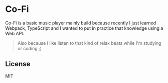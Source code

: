 # Co-Fi
Co-Fi is a basic music player mainly build because recently I just learned Webpack, TypeScript and I wanted to put in practice that knowledge using a Web API.
> Also because I like listen to that kind of relax beats while I'm studying or coding ;)

## License

MIT
